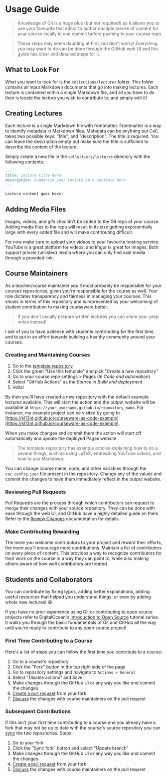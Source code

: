 # Usage Guide

> Knowledge of Git is a huge plus (but not required!) as it allows you to use
> your favourite text editor to author multiple pieces of content for your
> course locally in one commit before pushing to your course repo.

> These steps may seem daunting at first, but don't worry! Everything you may
> want to do can be done through the GitHub web UI and this guide has clear and
> detailed steps for it.

## What to Look For

What you want to look for is the `collections/lectures` folder. This folder
contains all input Markdown documents that go into making lectures. Each
lecture is contained within a single Markdown file, and all you have to do then is
locate the lecture you wish to contribute to, and simply edit it!

## Creating Lectures

Each lecture is a single Markdown file with frontmatter. Frontmatter is a way to
identify metadata in Markdown files. Metadata can be anything but CaC takes two
possible keys: "title", and "description". The title is required. You can leave
the description empty but make sure the title is sufficient to describe the
content of the lecture.

Simply create a new file in the `collections/lectures` directory with the
following contents:

```markdown
---
title: Lecture title here
description: Summarize your lecture in a sentence here
---

Lecture content goes here!
```

## Adding Media Files

Images, videos, and gifs shouldn't be added to the Git repo of your course.
Adding media files to the repo will result in its size getting exponentially
large with every added file and will make contributing difficult.

For now make sure to upload your videos to your favourite hosting service.
YouTube is a great platform for videos, and Imgur is great for images. Both
support private (unlisted) media where you can only find said media through a
provided link.

## Course Maintainers

As a teacher/course maintainer you'll most probably be responsible for your
courses repositories, given you're responsible for the course as well. Your role
dictates transparency and fairness in managing your courses. This shows in terms
of this repository and is represented by your welcoming of student contribution
to making courseware better.

> If you don't usually prepare written lectures you can share your prep notes
> instead!

I ask of you to have patience with students contributing for the first time, and
to put in an effort towards building a healthy community around your courses.

### Creating and Maintaining Courses

1. Go to the [template repository]
2. Click the green "Use this template" and pick "Create a new repository"
3. Go to your course repo settings > Pages (In _Code and automation_)
4. Select "GitHub Actions" as the _Source_ in _Build and deployment_
5. Voila!

By then you'll have created a new repository with the default example lectures
available. This will start the action and the output website will be available at
`https://your_username.github.io/repository_name`. For instance, my example
project can be visited by going to
[https://kl13nt.github.io/courseware-as-code-example](https://kl13nt.github.io/courseware-as-code-example).

When you make changes and commit them the
action will start off automatically and update the deployed Pages website.

> The template repository has example articles explaining how to do a several
> things, such as using LaTeX, embedding YouTube videos, and how to use
> Markdown.

You can change course name, code, and other variables through the
`cac.config.json` file present in the repository. Change any of the values and
commit the changes to have them immediately reflect in the output website.

### Reviewing Pull Requests

Pull Requests are the process through which contributors can request to merge
their changes with your source repository. They can be done with ease through the web
UI, and GitHub have a highly detailed guide on them. Refer to the [Review
Changes] documentation for details.

### Make Contributing Rewarding

The more you welcome contributors to your project and reward their efforts, the
more you’ll encourage more contributions. Maintain a list of contributors on
every piece of content. This provides a way to recognize contributors for their
work on the course in a way they can point to, while also making others aware of
how well contributors are treated.

## Students and Collaborators

You can contribute by fixing typos, adding better explanations, adding useful resources
that helped you understand things, or even by adding whole new lectures! 😄

If you have no prior experience using Git or contributing to open source
projects refer to DigitalOcean's [Introduction to Open Source] tutorial series.
It walks you through the basic fundamentals of Git and GitHub all the way until you're
ready to contribute to any open source project!

### First Time Contributing to a Course

Here's a list of steps you can follow the first time you contribute to a course:

1. Go to a course's repository
2. Click the "Fork" button in the top right side of the page
3. Go to repository settings and navigate to `Actions > General`
4. Select "Disable actions" and Save
5. Make changes through the GitHub UI or any way you like and commit the changes
6. [Create a pull request] from your fork
7. [Discuss] the changes with course maintainers on the pull request

### Subsequent Contributions

If this isn't your first time contributing to a course and you already have a
fork that may not be up to date with the course's source repository you can
[sync] the two repositories. Steps:

1. Go to your fork
2. Click the "Sync fork" button and select "Update branch"
3. Make changes through the GitHub UI or any way you like and commit the changes
4. [Create a pull request] from your fork
5. [Discuss] the changes with course maintainers on the pull request

[template repository]: https://github.com/KL13NT/courseware-as-code-example
[create a pull request]: https://docs.github.com/en/pull-requests/collaborating-with-pull-requests/proposing-changes-to-your-work-with-pull-requests/creating-a-pull-request-from-a-fork
[discuss]: https://docs.github.com/en/pull-requests/collaborating-with-pull-requests/proposing-changes-to-your-work-with-pull-requests/about-pull-requests#about-pull-requests
[introduction to open source]: https://www.digitalocean.com/community/tutorial_series/an-introduction-to-open-source
[sync]: https://docs.github.com/en/pull-requests/collaborating-with-pull-requests/working-with-forks/syncing-a-fork
[review changes]: https://docs.github.com/en/pull-requests/collaborating-with-pull-requests/reviewing-changes-in-pull-requests/about-pull-request-reviews
